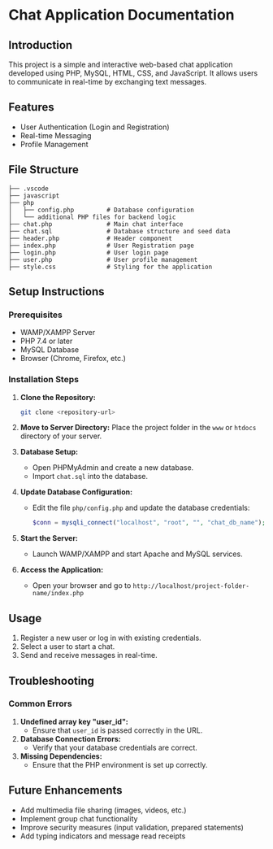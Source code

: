 # Chat Application Documentation

## Introduction
This project is a simple and interactive web-based chat application developed using PHP, MySQL, HTML, CSS, and JavaScript. It allows users to communicate in real-time by exchanging text messages.

## Features
- User Authentication (Login and Registration)
- Real-time Messaging
- Profile Management

## File Structure
```
├── .vscode
├── javascript
├── php
│   ├── config.php         # Database configuration
│   └── additional PHP files for backend logic
├── chat.php               # Main chat interface
├── chat.sql               # Database structure and seed data
├── header.php             # Header component
├── index.php              # User Registration page
├── login.php              # User login page
├── user.php               # User profile management
├── style.css              # Styling for the application                
```

## Setup Instructions

### Prerequisites
- WAMP/XAMPP Server
- PHP 7.4 or later
- MySQL Database
- Browser (Chrome, Firefox, etc.)

### Installation Steps
1. **Clone the Repository:**
   ```bash
   git clone <repository-url>
   ```

2. **Move to Server Directory:**
   Place the project folder in the `www` or `htdocs` directory of your server.

3. **Database Setup:**
   - Open PHPMyAdmin and create a new database.
   - Import `chat.sql` into the database.

4. **Update Database Configuration:**
   - Edit the file `php/config.php` and update the database credentials:
     ```php
     $conn = mysqli_connect("localhost", "root", "", "chat_db_name");
     ```

5. **Start the Server:**
   - Launch WAMP/XAMPP and start Apache and MySQL services.

6. **Access the Application:**
   - Open your browser and go to `http://localhost/project-folder-name/index.php`

## Usage
1. Register a new user or log in with existing credentials.
2. Select a user to start a chat.
3. Send and receive messages in real-time.

## Troubleshooting
### Common Errors
1. **Undefined array key "user_id":**
   - Ensure that `user_id` is passed correctly in the URL.
2. **Database Connection Errors:**
   - Verify that your database credentials are correct.
3. **Missing Dependencies:**
   - Ensure that the PHP environment is set up correctly.

## Future Enhancements
- Add multimedia file sharing (images, videos, etc.)
- Implement group chat functionality
- Improve security measures (input validation, prepared statements)
- Add typing indicators and message read receipts

